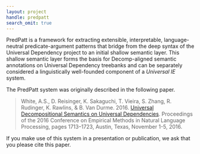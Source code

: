 ```yaml
---
layout: project
handle: predpatt
search_omit: true
---
```


PredPatt is a framework for extracting extensible, interpretable, language-neutral predicate-argument patterns that bridge from the deep syntax of the Universal Dependency project to an initial shallow semantic layer. This shallow semantic layer forms the basis for Decomp-aligned semantic annotations on Universal Dependency treebanks and can be separately considered a linguistically well-founded component of a *Universal IE* system.

The PredPatt system was originally described in the following paper.

> White, A.S., D. Reisinger, K. Sakaguchi, T. Vieira, S. Zhang, R. Rudinger, K. Rawlins, & B. Van Durme. 2016. [Universal Decompositional Semantics on Universal Dependencies](https://aclweb.org/anthology/D16-1177). Proceedings of the 2016 Conference on Empirical Methods in Natural Language Processing, pages 1713–1723, Austin, Texas, November 1-5, 2016.

If you make use of this system in a presentation or publication, we ask that you please cite this paper.
